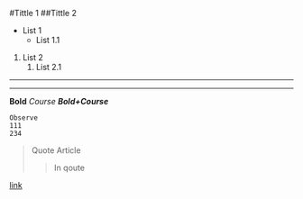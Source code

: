 #Tittle 1
##Tittle 2

* List 1
    * List 1.1

1. List 2
    1. List 2.1

___ 
***

__Bold__
_Course_
___Bold+Course___

```
Observe
111
234
```

> Quote 
    Article
>> In qoute

[link](https://youtube.com)